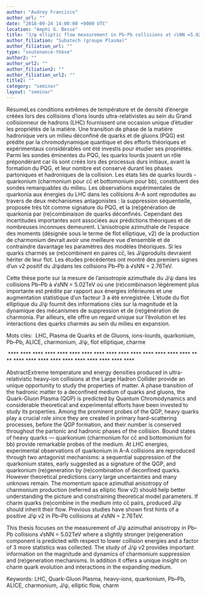 ```yaml
---
author: "Audrey Francisco"
author_url: ""
date: "2018-09-24 14:00:00 +0000 UTC"
location: "Amphi G. Besse"
title: "J/ψ elliptic flow measurement in Pb-Pb collisions at √sNN =5.02TeV with the muon spectrometer of ALICE at LHC"
author_filiation: "Subatech (groupe Plasma)"
author_filiation_url: ""
type: "soutenance-thèse"
author2: ""
author_url2: ""
author_filiation2: ""
author_filiation_url2: ""
title2: ""
category: "seminar" 
layout: "seminar"
---
```

RésuméLes conditions extrêmes de température et de densité d’énergie créées lors des collisions d’ions lourds ultra-relativistes au sein du Grand collisionneur de hadrons (LHC) fournissent une occasion unique d’étudier les propriétés de la matière. Une transition de phase de la matière hadronique vers un milieu déconfiné de quarks et de gluons (PQG) est prédite par la chromodynamique quantique et des efforts théoriques et expérimentaux considérables ont été investis pour étudier ses propriétés. Parmi les sondes éminentes du PQG, les quarks lourds jouent un rôle prépondérant car ils sont créés lors des processus durs initiaux, avant la formation du PQG, et leur nombre est conservé durant les phases partoniques et hadroniques de la collision. Les états liés de quarks lourds - quarkonium (charmonium pour cc̄ et bottomonium pour bb), constituent des sondes remarquables du milieu. Les observations expérimentales de quarkonia aux énergies du LHC dans les collisions A–A sont reproduites au travers de deux méchanismes antagonistes : la suppression séquentielle, proposée très tôt comme signature du PQG, et la (re)génération de quarkonia par (re)combinaison de quarks déconfinés. Cependant des incertitudes importantes sont associées aux prédictions théoriques et de nombreuses inconnues demeurent. L’anisotropie azimuthale de l’espace des moments (désignée sous le terme de flot elliptique, v2) de la production de charmonium devrait avoir une meilleure vue d’ensemble et de contraindre davantage les paramètres des modèles théoriques. Si les quarks charmés se (re)combinent en paires cc̄, les J/ψproduits devraient hériter de leur flot. Les études précédentes ont montré des premiers signes d’un v2 positif du J/ψdans les collisions Pb–Pb à √sNN = 2.76TeV.

Cette thèse porte sur la mesure de l’anisotropie azimuthale du J/ψ dans les collisions Pb–Pb à √sNN = 5.02TeV où une (re)combinaison légèrement plus importante est prédite par rapport aux énergies inférieures et une augmentation statistique d’un facteur 3 a été enregistrée. L’étude du flot elliptique du J/ψ fournit des informations clés sur la magnitude et la dynamique des mécanismes de suppression et de (re)génération de charmonia. Par ailleurs, elle offre un regard unique sur l’évolution et les interactions des quarks charmés au sein du milieu en expansion.

Mots clés:  LHC, Plasma de Quarks et de Gluons, ions-lourds, quarkonium, Pb–Pb, ALICE, charmonium, J/ψ, flot elliptique, charme

 **** **** **** **** **** **** **** **** **** **** **** **** **** **** **** **** **** **** **** **** **** **** **** **** **** ****

AbstractExtreme temperature and energy densities produced in ultra-relativistic heavy-ion collisions at the Large Hadron Collider provide an unique opportunity to study the properties of matter. A phase transition of the hadronic matter to a deconfined medium of quarks and gluons, the Quark-Gluon Plasma (QGP) is predicted by Quantum Chromodynamics and considerable theoretical and experimental efforts have been invested to study its properties. Among the prominent probes of the QGP, heavy quarks play a crucial role since they are created in primary hard-scattering processes, before the QGP formation, and their number is conserved throughout the partonic and hadronic phases of the collision. Bound states of heavy quarks — quarkonium (charmonium for cc̄ and bottomonium for bb) provide remarkable probes of the medium. At LHC energies, experimental observations of quarkonium in A–A collisions are reproduced through two antagonist mechanisms: a sequential suppression of the quarkonium states, early suggested as a signature of the QGP, and quarkonium (re)generation by (re)combination of deconfined quarks. However theoretical predictions carry large uncertainties and many unknows remain. The momentum space azimuthal anisotropy of charmonium production (referred as elliptic flow v2) should help better understanding the picture and constraining theoretical model parameters. If charm quarks (re)combine in the medium into cc̄ pairs, produced J/ψ should inherit their flow. Previous studies have shown first hints of a positive J/ψ v2 in Pb–Pb collisions at √sNN = 2.76TeV.

This thesis focuses on the measurement of J/ψ azimuthal anisotropy in Pb–Pb collisions √sNN = 5.02TeV where a slightly stronger (re)generation component is predicted with respect to lower collision energies and a factor of 3 more statistics was collected. The study of J/ψ v2 provides important information on the magnitude and dynamics of charmonium suppression and (re)generation mechanisms. In addition it offers a unique insight on charm quark evolution and interactions in the expanding medium.

Keywords: LHC, Quark-Gluon Plasma, heavy-ions, quarkonium, Pb–Pb, ALICE, charmonium, J/ψ, elliptic flow, charm
